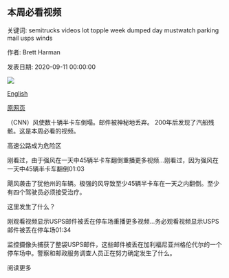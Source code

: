 ## 本周必看视频

关键词: semitrucks videos lot topple week dumped day mustwatch parking mail usps winds

作者: Brett Harman

发表日期: 2020-09-11 00:00:00

![](https://cdn.cnn.com/cnnnext/dam/assets/200909110950-semitruck-topples-utah-super-tease.jpg)

[English](Must-watch%20videos%20of%20the%20week.md)

[原网页](https://edition.cnn.com/2020/09/11/app-news-section/videos-of-the-week-mobile-september-11/index.html)

（CNN）风使数十辆半卡车倒塌。邮件被神秘地丢弃。 200年后发现了汽船残骸。这是本周必看的视频。

高速公路成为危险区

刚看过，由于强风在一天中45辆半卡车翻倒重播更多视频...刚看过，因为强风在一天中45辆半卡车翻倒01:03

飓风袭击了犹他州的车辆。极强的风导致至少45辆半卡车在一天之内翻倒。至少有四个驾驶员必须接受治疗。

这里发生了什么？

刚观看视频显示USPS邮件被丢在停车场重播更多视频...务必观看视频显示USPS邮件被丢在停车场01:34

监控摄像头捕获了整袋USPS邮件，这些邮件被丢在加利福尼亚州格伦代尔的一个停车场中。警察和邮政服务调查人员正在努力确定发生了什么。

阅读更多